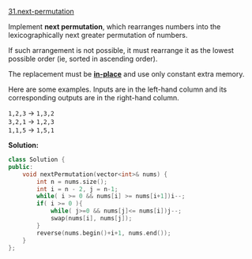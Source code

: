 [31.next-permutation](https://leetcode.com/problems/next-permutation/)  

Implement **next permutation**, which rearranges numbers into the lexicographically next greater permutation of numbers.

If such arrangement is not possible, it must rearrange it as the lowest possible order (ie, sorted in ascending order).

The replacement must be **[in-place](http://en.wikipedia.org/wiki/In-place_algorithm)** and use only constant extra memory.

Here are some examples. Inputs are in the left-hand column and its corresponding outputs are in the right-hand column.

`1,2,3` → `1,3,2`  
`3,2,1` → `1,2,3`  
`1,1,5` → `1,5,1`  



**Solution:**  

```cpp
class Solution {
public:
    void nextPermutation(vector<int>& nums) {
        int n = nums.size();
        int i = n - 2, j = n-1;
        while( i >= 0 && nums[i] >= nums[i+1])i--;
        if( i >= 0 ){
            while( j>=0 && nums[j]<= nums[i])j--;
            swap(nums[i], nums[j]);
        }
        reverse(nums.begin()+i+1, nums.end());
    }
};
```
      